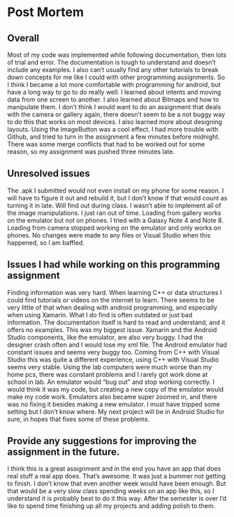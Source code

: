 # Post Mortem

## Overall
Most of my code was implemented while following documentation, then lots of trial and error. The documentation is tough to understand and doesn’t include any examples. I also can’t usually find any other tutorials to break down concepts for me like I could with other programming assignments. So I think I became a lot more comfortable with programming for android, but have a long way to go to do really well.
I learned about intents and moving data from one screen to another. I also learned about Bitmaps and how to manipulate them. I don’t think I would want to do an assignment that deals with the camera or gallery again, there doesn’t seem to be a not buggy way to do this that works on most devices.
I also learned more about designing layouts. Using the ImageButton was a cool effect.
I had more trouble with Github, and tried to turn in the assignment a few minutes before midnight. There was some merge conflicts that had to be worked out for some reason, so my assignment was pushed three minutes late.

## Unresolved issues
The .apk I submitted would not even install on my phone for some reason. I will have to figure it out and rebuild it, but I don’t know if that would count as turning it in late. Will find out during class.
I wasn’t able to implement all of the image manipulations. I just ran out of time.
Loading from gallery works on the emulator but not on phones. I tried with a Galaxy Note 4 and Note 8.
Loading from camera stopped working on the emulator and only works on phones. No changes were made to any files or Visual Studio when this happened, so I am baffled.

## Issues I had while working on this programming assignment
Finding information was very hard. When learning C++ or data structures I could find tutorials or videos on the internet to learn. There seems to be very little of that when dealing with android programming, and especially when using Xamarin. What I do find is often outdated or just bad information. The documentation itself is hard to read and understand, and it offers no examples. This was my biggest issue.
Xamarin and the Android Studio components, like the emulator, are also very buggy. I had the designer crash often and I would lose my xml file. The Android emulator had constant issues and seems very buggy too. Coming from C++ with Visual Studio this was quite a different experience, using C++ with Visual Studio seems very stable. Using the lab computers were much worse than my home pcs, there was constant problems and I rarely got work done at school in lab.
An emulator would “bug out” and stop working correctly. I would think it was my code, but creating a new copy of the emulator would make my code work. Emulators also became super zoomed in, and there was no fixing it besides making a new emulator. I must have tripped some setting but I don’t know where.
My next project will be in Android Studio for sure, in hopes that fixes some of these problems.

## Provide any suggestions for improving the assignment in the future.
I think this is a great assignment and in the end you have an app that does real stuff a real app does. That’s awesome. It was just a bummer not getting to finish. I don’t know that even another week would have been enough. But that would be a very slow class spending weeks on an app like this, so I understand it is probably best to do it this way. After the semester is over I’d like to spend time finishing up all my projects and adding polish to them.
